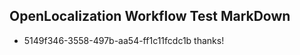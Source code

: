 ## OpenLocalization Workflow Test MarkDown
* 5149f346-3558-497b-aa54-ff1c11fcdc1b 
thanks!<!--HONumber=Mar16_HO3-->
